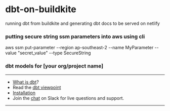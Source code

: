 # dbt-on-buildkite
running dbt from buildkite and generating dbt docs to be served on netlify



### putting secure string ssm parameters into aws using cli
aws ssm put-parameter --region ap-southeast-2 --name MyParameter --value "secret_value" --type SecureString



### dbt models for [your org/project name]

---
- [What is dbt](https://dbt.readme.io/docs/overview)?
- Read the [dbt viewpoint](https://dbt.readme.io/docs/viewpoint)
- [Installation](https://dbt.readme.io/docs/installation)
- Join the [chat](http://ac-slackin.herokuapp.com/) on Slack for live questions and support.

---
